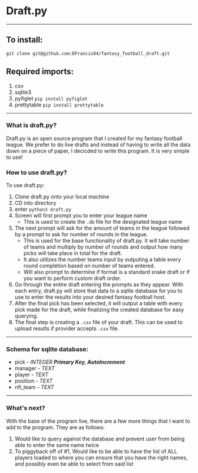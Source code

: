 # Draft.py
---
## To install:
`git clone git@github.com:DFrancis84/fantasy_football_draft.git`
## Required imports:
1. csv
2. sqlite3
3. pyfiglet `pip install pyfiglet`
4. prettytable `pip install prettytable`
---
### What is draft.py?
Draft.py is an open source program that I created for my fantasy football league.  We prefer to do live drafts and instead of having to write all the data down on a piece of paper, I decicded to write this program. It is very simple to use! 

### How to use draft.py?
To use draft.py:
1. Clone draft.py onto your local machine
2. CD into directory
3. enter `python3 draft.py`
4. Screen will first prompt you to enter your league name
    * This is used to create the `.db` file for the designated league name
5. The next prompt will ask for the amount of teams in the league followed by a prompt to ask for number of rounds in the league.
    * This is used for the base functionality of draft.py.  It will take number of teams and multiply by number of rounds and output how many picks will take place in total for the draft.
    * It also utilizes the number teams input by outputing a table every round completion based on number of teams entered.
    * Will also prompt to determine if format is a standard snake draft or if you want to perform custom draft order.
6. Go through the entire draft entering the prompts as they appear.  With each entry, draft.py will store that data to a sqlite database for you to use to enter the results into your desired fantasy football host.
7. After the final pick has been selected, it will output a table with every pick made for the draft, while finalizing the created database for easy querying.
8. The final step is creating a `.csv` file of your draft.  This can be used to upload results if provider accepts `.csv` file.
---
### Schema for sqlite database:
- pick - _INTEGER_ ***Primary Key, AutoIncrement***
- manager - _TEXT_
- player - _TEXT_
- position - _TEXT_
- nfl_team - _TEXT_
---
### What's next?
With the base of the program live, there are a few more things that I want to add to the program.  They are as follows:
1. Would like to query against the database and prevent user from being able to enter the same name twice
2. To piggyback off of #1, Would like to be able to have the list of ALL players loaded to where you can ensure that you have the right names, and possibly even be able to select from said list
